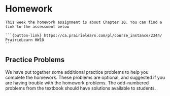 # Homework

````{card}
This week the homework assignment is about Chapter 10. You can find a link to the assessment below

```{button-link} https://ca.prairielearn.com/pl/course_instance/2344/
PrairieLearn HW10
```
````

## Practice Problems

We have put together some additional practice problems to help you complete the homework.
These problems are optional, and suggested if you are having trouble with the homework problems.
The odd-numbered problems from the textbook should have solutions available to students.